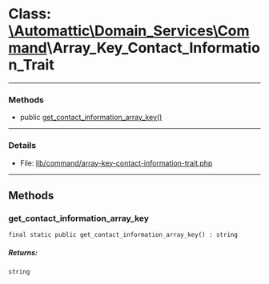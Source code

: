 # Class: [\Automattic](../namespaces/automattic.md)[\Domain_Services](../namespaces/automattic-domain-services.md)[\Command](../namespaces/automattic-domain-services-command.md)\Array_Key_Contact_Information_Trait


---

### Methods

* public [get_contact_information_array_key()](#method_get_contact_information_array_key)

---

### Details

* File: [lib/command/array-key-contact-information-trait.php](../../lib/command/array-key-contact-information-trait.php)

---

## Methods

<a id="method_get_contact_information_array_key"></a>
### get_contact_information_array_key

```
final static public get_contact_information_array_key() : string
```

##### Returns:

```
string
```

